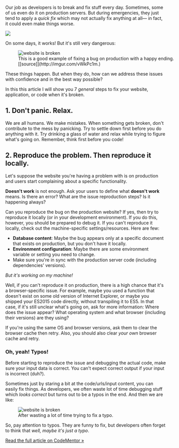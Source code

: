 Our job as developers is to break and fix stuff every day. Sometimes, some of us even do it on production servers. But during emergencies, they just tend to apply a *quick fix* which may not actually fix anything at all— in fact, it could even make things worse.

![](https://www.filepicker.io/api/file/oxAI2YlqSnGiR88rsnBJ)

On some days, it works! But it's still very dangerous:

<figure style="width: 554px" class="wp-caption alignnone"><img src="https://www.filepicker.io/api/file/Uf5UQEY6TTGYPBSrohb3" alt="website is broken" /><figcaption class="wp-caption-text">This is a good example of fixing a bug on production with a happy ending. [[source]](http://imgur.com/vWkPc1m.)</figcaption></figure>

These things happen. But when they do, how can we address these issues with confidence and in the best way possible?

In this this article I will show you 7 *general* steps to fix your website, application, or code when it's broken.

## 1. Don't panic. Relax.
We are all humans. We make mistakes. When something gets broken, don't contribute to the mess by panicking. Try to settle down first before you do anything with it. Try drinking a glass of water and relax while trying to figure what's going on. Remember, think first before you code!

## 2. Reproduce the problem. Then reproduce it locally. 
Let's suppose the website you're having a problem with is on production and users start complaining about a specific functionality.

**Doesn't work** is not enough. Ask your users to define what **doesn't work** means. Is there an error? What are the issue reproduction steps? Is it happening always?

Can you reproduce the bug on the production website? If yes, then try to reproduce it locally (or in your development environment). If you do this, however, you should be prepared to debug it. If you can't reproduce it locally, check out the machine-specific settings/resources. Here are few:

 - **Database content**: Maybe the bug appears only at a specific document that exists on production, but you don't have it locally.
 - **Environment configuration**: Maybe there are some environment variable or setting you need to change.
 - Make sure you're in sync with the production server code (including dependencies' versions).

*But it's working on my machine!*

Well, if you can't reproduce it on production, there is a high chance that it's a browser-specific issue. For example, maybe you used a function that doesn't exist on some old version of Internet Explorer, or maybe you shipped your ES2015 code directly, without transpiling it to ES5. In that case, if it's still unclear what's going on, ask for more information: Where does the issue appear? What operating system and what browser (including their versions) are they using?

If you're using the same OS and browser versions, ask them to clear the browser cache then retry. Also, you should also clear *your own* browser cache and retry.


### Oh, yeah! Typos!

Before starting to reproduce the issue and debugging the actual code, make sure your input data is correct. You can't expect correct output if your input is incorrect (duh?).

Sometimes just by staring a bit at the code/urls/input content, you can easily fix things. As developers, we often waste lot of time debugging stuff which *looks correct* but turns out to be a typos in the end. And then we are like:

<figure style="width: 554px" class="wp-caption alignnone"><img src="https://www.filepicker.io/api/file/9z5XGhiAREy9HGGCSipV" alt="website is broken" /><figcaption class="wp-caption-text">After wasting a lot of time trying to fix a typo.</figcaption></figure>

So, pay attention to typos. They are funny to fix, but developers often forget to think that *well, maybe it's just a typo*.

[Read the full article on CodeMentor »](https://www.codementor.io/learn-programming/what-to-do-when-your-website-is-broken)